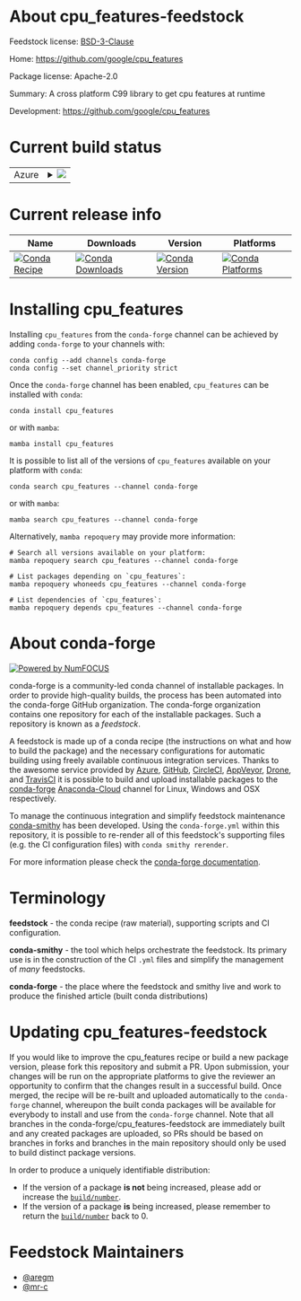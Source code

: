 About cpu_features-feedstock
============================

Feedstock license: [BSD-3-Clause](https://github.com/conda-forge/cpu_features-feedstock/blob/main/LICENSE.txt)

Home: https://github.com/google/cpu_features

Package license: Apache-2.0

Summary: A cross platform C99 library to get cpu features at runtime

Development: https://github.com/google/cpu_features

Current build status
====================


<table>
    
  <tr>
    <td>Azure</td>
    <td>
      <details>
        <summary>
          <a href="https://dev.azure.com/conda-forge/feedstock-builds/_build/latest?definitionId=6618&branchName=main">
            <img src="https://dev.azure.com/conda-forge/feedstock-builds/_apis/build/status/cpu_features-feedstock?branchName=main">
          </a>
        </summary>
        <table>
          <thead><tr><th>Variant</th><th>Status</th></tr></thead>
          <tbody><tr>
              <td>linux_64</td>
              <td>
                <a href="https://dev.azure.com/conda-forge/feedstock-builds/_build/latest?definitionId=6618&branchName=main">
                  <img src="https://dev.azure.com/conda-forge/feedstock-builds/_apis/build/status/cpu_features-feedstock?branchName=main&jobName=linux&configuration=linux%20linux_64_" alt="variant">
                </a>
              </td>
            </tr><tr>
              <td>win_64</td>
              <td>
                <a href="https://dev.azure.com/conda-forge/feedstock-builds/_build/latest?definitionId=6618&branchName=main">
                  <img src="https://dev.azure.com/conda-forge/feedstock-builds/_apis/build/status/cpu_features-feedstock?branchName=main&jobName=win&configuration=win%20win_64_" alt="variant">
                </a>
              </td>
            </tr>
          </tbody>
        </table>
      </details>
    </td>
  </tr>
</table>

Current release info
====================

| Name | Downloads | Version | Platforms |
| --- | --- | --- | --- |
| [![Conda Recipe](https://img.shields.io/badge/recipe-cpu_features-green.svg)](https://anaconda.org/conda-forge/cpu_features) | [![Conda Downloads](https://img.shields.io/conda/dn/conda-forge/cpu_features.svg)](https://anaconda.org/conda-forge/cpu_features) | [![Conda Version](https://img.shields.io/conda/vn/conda-forge/cpu_features.svg)](https://anaconda.org/conda-forge/cpu_features) | [![Conda Platforms](https://img.shields.io/conda/pn/conda-forge/cpu_features.svg)](https://anaconda.org/conda-forge/cpu_features) |

Installing cpu_features
=======================

Installing `cpu_features` from the `conda-forge` channel can be achieved by adding `conda-forge` to your channels with:

```
conda config --add channels conda-forge
conda config --set channel_priority strict
```

Once the `conda-forge` channel has been enabled, `cpu_features` can be installed with `conda`:

```
conda install cpu_features
```

or with `mamba`:

```
mamba install cpu_features
```

It is possible to list all of the versions of `cpu_features` available on your platform with `conda`:

```
conda search cpu_features --channel conda-forge
```

or with `mamba`:

```
mamba search cpu_features --channel conda-forge
```

Alternatively, `mamba repoquery` may provide more information:

```
# Search all versions available on your platform:
mamba repoquery search cpu_features --channel conda-forge

# List packages depending on `cpu_features`:
mamba repoquery whoneeds cpu_features --channel conda-forge

# List dependencies of `cpu_features`:
mamba repoquery depends cpu_features --channel conda-forge
```


About conda-forge
=================

[![Powered by
NumFOCUS](https://img.shields.io/badge/powered%20by-NumFOCUS-orange.svg?style=flat&colorA=E1523D&colorB=007D8A)](https://numfocus.org)

conda-forge is a community-led conda channel of installable packages.
In order to provide high-quality builds, the process has been automated into the
conda-forge GitHub organization. The conda-forge organization contains one repository
for each of the installable packages. Such a repository is known as a *feedstock*.

A feedstock is made up of a conda recipe (the instructions on what and how to build
the package) and the necessary configurations for automatic building using freely
available continuous integration services. Thanks to the awesome service provided by
[Azure](https://azure.microsoft.com/en-us/services/devops/), [GitHub](https://github.com/),
[CircleCI](https://circleci.com/), [AppVeyor](https://www.appveyor.com/),
[Drone](https://cloud.drone.io/welcome), and [TravisCI](https://travis-ci.com/)
it is possible to build and upload installable packages to the
[conda-forge](https://anaconda.org/conda-forge) [Anaconda-Cloud](https://anaconda.org/)
channel for Linux, Windows and OSX respectively.

To manage the continuous integration and simplify feedstock maintenance
[conda-smithy](https://github.com/conda-forge/conda-smithy) has been developed.
Using the ``conda-forge.yml`` within this repository, it is possible to re-render all of
this feedstock's supporting files (e.g. the CI configuration files) with ``conda smithy rerender``.

For more information please check the [conda-forge documentation](https://conda-forge.org/docs/).

Terminology
===========

**feedstock** - the conda recipe (raw material), supporting scripts and CI configuration.

**conda-smithy** - the tool which helps orchestrate the feedstock.
                   Its primary use is in the construction of the CI ``.yml`` files
                   and simplify the management of *many* feedstocks.

**conda-forge** - the place where the feedstock and smithy live and work to
                  produce the finished article (built conda distributions)


Updating cpu_features-feedstock
===============================

If you would like to improve the cpu_features recipe or build a new
package version, please fork this repository and submit a PR. Upon submission,
your changes will be run on the appropriate platforms to give the reviewer an
opportunity to confirm that the changes result in a successful build. Once
merged, the recipe will be re-built and uploaded automatically to the
`conda-forge` channel, whereupon the built conda packages will be available for
everybody to install and use from the `conda-forge` channel.
Note that all branches in the conda-forge/cpu_features-feedstock are
immediately built and any created packages are uploaded, so PRs should be based
on branches in forks and branches in the main repository should only be used to
build distinct package versions.

In order to produce a uniquely identifiable distribution:
 * If the version of a package **is not** being increased, please add or increase
   the [``build/number``](https://docs.conda.io/projects/conda-build/en/latest/resources/define-metadata.html#build-number-and-string).
 * If the version of a package **is** being increased, please remember to return
   the [``build/number``](https://docs.conda.io/projects/conda-build/en/latest/resources/define-metadata.html#build-number-and-string)
   back to 0.

Feedstock Maintainers
=====================

* [@aregm](https://github.com/aregm/)
* [@mr-c](https://github.com/mr-c/)

